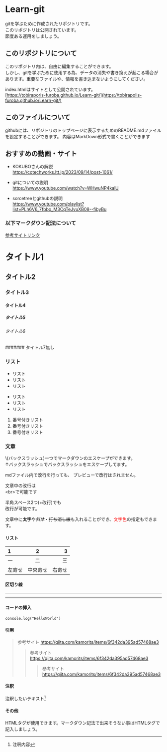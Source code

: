 # Learn-git
gitを学ぶために作成されたリポジトリです。  
このリポジトリは公開されています。  
節度ある運用をしましょう。

## このリポジトリについて
このリポジトリ内は、自由に編集することができます。  
しかし、gitを学ぶために使用する為、データの消失や書き換えが起こる場合があります。重要なファイルや、情報を書き込まないようにしてください。

index.htmlはサイトとして公開されています。  
[https://tobiraporis-furoba.github.io/Learn-git/](https://tobirapolis-furoba.github.io/Learn-git/)

## このファイルについて
githubには、リポジトリのトップページに表示するためのREADME.mdファイルを設定することができます。
内容はMarkDown形式で書くことができます

## おすすめの動画・サイト
* KOKUBOさんの解説  
https://cotechworks.ltt.jp/2023/09/14/post-1061/

* gitについての説明  
https://www.youtube.com/watch?v=WHwuNP4kalU

* sorcetreeとgithubの説明  
https://www.youtube.com/playlist?list=PLh6V6_7fbbo_M3CqTeJvuXB08--fibyBu


### 以下マークダウン記法について

[参考サイトリンク](https://qiita.com/kamorits/items/6f342da395ad57468ae3)

# タイトル1
## タイトル2
### タイトル3
#### タイトル4
##### タイトル5
###### タイトル6
####### タイトル7無し

### リスト
- リスト
- リスト
- リスト
* リスト
* リスト
* リスト
1. 番号付きリスト
1. 番号付きリスト
1. 番号付きリスト

### 文章
\\(バックスラッシュ)一つでマークダウンのエスケープができます。  
↑バックスラッシュでバックスラッシュをエスケープしてます。

mdファイル内で改行を行っても、
プレビューで改行はされません。

文章中の改行は<br>\<br>で可能です

半角スペース2つ(+改行)でも  
改行が可能です。

文章中に**太字**や*斜体*・~~打ち消し線~~も入れることができ、<font color="Red">文字色</font>の指定もできます。

#### リスト
| 1 | 2 | 3 |
| :-- | :-: | --: |
| 一 | 二 | 三 |
| 左寄せ | 中央寄せ | 右寄せ |

#### 区切り線

***

---

#### コードの挿入
```javascript:helloworld
console.log("HelloWorld")
```

#### 引用
> 参考サイト https://qiita.com/kamorits/items/6f342da395ad57468ae3  
>> 参考サイト https://qiita.com/kamorits/items/6f342da395ad57468ae3  
>>> 参考サイト https://qiita.com/kamorits/items/6f342da395ad57468ae3  

#### 注釈
注釈したいテキスト[^1]

[^1]:注釈内容


#### その他
HTMLタグが使用できます。マークダウン記法で出来そうない事はHTMLタグで記入しましょう。
